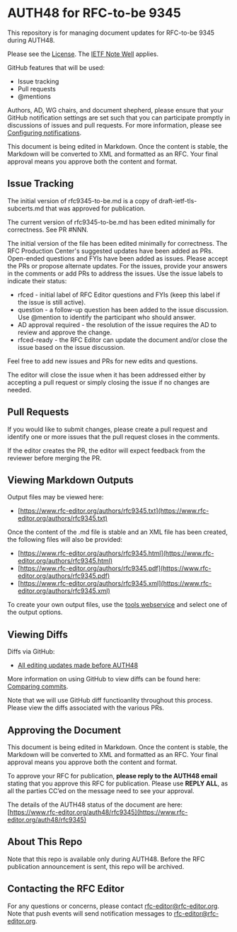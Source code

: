 


# AUTH48 for RFC-to-be 9345 <draft-ietf-tls-subcerts-15>
This repository is for managing document updates for RFC-to-be 9345 during AUTH48. 

Please see the [License](https://github.com/rfc-editor/draft-ietf-tls-subcerts/blob/master/LICENSE.md). The [IETF Note Well](https://github.com/rfc-editor/draft-ietf-tls-subcerts/blob/master/note-well.md) applies.

GitHub features that will be used:
* Issue tracking
* Pull requests
* @mentions

Authors, AD, WG chairs, and document shepherd, please ensure that your GitHub notification settings are set such that you can participate promptly in discussions of issues and pull requests. For more information, please see [Configuring notifications](https://docs.github.com/en/account-and-profile/managing-subscriptions-and-notifications-on-github/setting-up-notifications/configuring-notifications).

This document is being edited in Markdown.  Once the content is stable, the Markdown will be converted to XML and formatted as an RFC.  Your final approval means you approve both the content and format.

## Issue Tracking
The initial version of rfc9345-to-be.md is a copy of draft-ietf-tls-subcerts.md that was approved for publication. 

The current version of rfc9345-to-be.md has been edited minimally for correctness. See PR #NNN.

The initial version of the file has been edited minimally for correctness.  The RFC Production Center's suggested updates have been added as PRs.  Open-ended questions and FYIs have been added as issues.  Please accept the PRs or propose alternate updates.  For the issues, provide your answers in the comments or add PRs to address the issues.  Use the issue labels to indicate their status:
* rfced - initial label of RFC Editor questions and FYIs (keep this label if the issue is still active).
* question - a follow-up question has been added to the issue discussion. Use @mention to identify the participant who should answer. 
* AD approval required - the resolution of the issue requires the AD to review and approve the change.
* rfced-ready - the RFC Editor can update the document and/or close the issue based on the issue discussion.

Feel free to add new issues and PRs for new edits and questions. 

The editor will close the issue when it has been addressed either by accepting a pull request or simply closing the issue if no changes are needed. 

## Pull Requests
If you would like to submit changes, please create a pull request and identify one or more issues that the pull request closes in the comments. 

If the editor creates the PR, the editor will expect feedback from the reviewer before merging the PR. 


## Viewing Markdown Outputs
Output files may be viewed here:
* [https://www.rfc-editor.org/authors/rfc9345.txt](https://www.rfc-editor.org/authors/rfc9345.txt)

Once the content of the .md file is stable and an XML file has been created, the following files will also be provided:
* [https://www.rfc-editor.org/authors/rfc9345.html](https://www.rfc-editor.org/authors/rfc9345.html)
* [https://www.rfc-editor.org/authors/rfc9345.pdf](https://www.rfc-editor.org/authors/rfc9345.pdf)
* [https://www.rfc-editor.org/authors/rfc9345.xml](https://www.rfc-editor.org/authors/rfc9345.xml)
   
To create your own output files, use the [tools webservice](https://author-tools.ietf.org/) and select one of the output options.

## Viewing Diffs
Diffs via GitHub:
* [All editing updates made before AUTH48](https://github.com/rfc-editor/draft-ietf-tls-subcerts/compare/fe12bde..52bb939)

More information on using GitHub to view diffs can be found here: [Comparing commits](https://docs.github.com/en/github/committing-changes-to-your-project/viewing-and-comparing-commits/comparing-commits).

Note that we will use GitHub diff functioanlity throughout this process.  Please view the diffs associated with the various PRs.

## Approving the Document 
This document is being edited in Markdown.  Once the content is stable, the Markdown will be converted to XML and formatted as an RFC.  Your final approval means you approve both the content and format.

To approve your RFC for publication, **please reply to the AUTH48 email** stating that you approve this RFC for publication.  Please use **REPLY ALL**, as all the parties CC’ed on the message need to see your approval.

The details of the AUTH48 status of the document are here: [https://www.rfc-editor.org/auth48/rfc9345](https://www.rfc-editor.org/auth48/rfc9345)

## About This Repo
Note that this repo is available only during AUTH48. Before the RFC publication announcement is sent, this repo will be archived. 

## Contacting the RFC Editor
For any questions or concerns, please contact rfc-editor@rfc-editor.org. 
Note that push events will send notification messages to rfc-editor@rfc-editor.org. 

